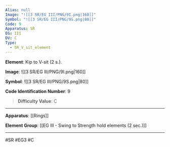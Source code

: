```yaml
---
Alias: null
Image: "![[3 SR/EG III/PNG/9I.png|160]]"
Symbol: "![[3 SR/EG III/PNG/9S.png|80]]"
Code: 9
Apparatus: SR
EG: III
DV: C
Type:
  - SR_V_sit_element
---
```

**Element**: Kip to V-sit (2 s.).

**Image**:
![[3 SR/EG III/PNG/9I.png|160]]

**Symbol**:
![[3 SR/EG III/PNG/9S.png|80]]

**Code Identification Number**: 9

>**Difficulty Value**: C

___
**Apparatus**: [[Rings]]

**Element Group**: [[EG III - Swing to Strength hold elements (2 sec.)]]
___
#SR #EG3 #C
